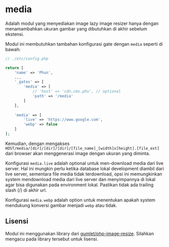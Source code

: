 # media

Adalah modul yang menyediakan image lazy image resizer hanya dengan menamambahkan
ukuran gambar yang dibutuhkan di akhir sebelum ekstensi.

Modul ini membutuhkan tambahan konfigurasi gate dengan `media` seperti di bawah:

```php
// ./etc/config.php

return [
    'name' => 'Phun',
    ...
    '_gates' => [
        'media' => [
            // 'host' => 'cdn.cms.phu', // optional
            'path' => '/media'
        ]
    ],
    
    'media' => [
        'live' => 'https://www.google.com',
        'webp' => false
    ]
];
```

Kemudian, dengan mengakses `HOST/media/[dir]/[dir]/[dir]/[file_name]_[width]x[height].[file_ext]`
dari browser akan menggenerasi image dengan ukuran yang diminta.

Konfigurasi `media.live` adalah optional untuk men-download media dari live server.
Hal ini mungkin perlu ketika database lokal development diambil dari live server,
sementara file media tidak terdownload, opsi ini memungkinkan system mendownload
media dari live server dan menyimpannya di lokal agar bisa digunakan pada environment
lokal. Pastikan tidak ada trailing slash (/) di akhir url.

Konfigurasi `media.webp` adalah option untuk menentukan apakah system mendukung konversi
gambar menjadi `webp` atau tidak.

## Lisensi

Modul ini menggunakan library dari [gumlet/php-image-resize](https://github.com/gumlet/php-image-resize).
Silahkan mengacu pada library tersebut untuk lisensi.